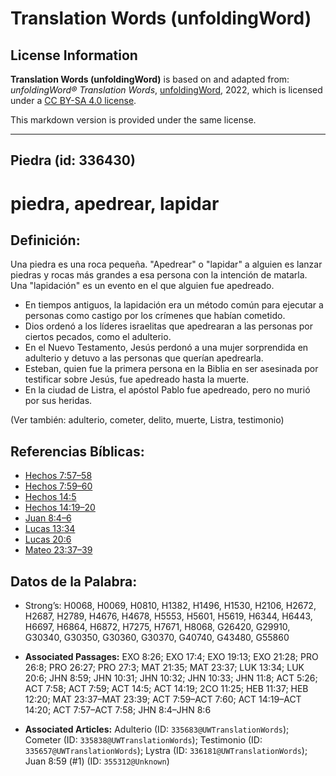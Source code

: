 # Translation Words (unfoldingWord)

## License Information

**Translation Words (unfoldingWord)** is based on and adapted from: _unfoldingWord® Translation Words_, [unfoldingWord](https://unfoldingword.org/utw), 2022, which is licensed under a [CC BY-SA 4.0 license](https://creativecommons.org/licenses/by-sa/4.0/legalcode.en).

This markdown version is provided under the same license.



--------------------------------

## Piedra (id: 336430)

piedra, apedrear, lapidar
=========================

Definición:
-----------

Una piedra es una roca pequeña. "Apedrear" o "lapidar" a alguien es lanzar piedras y rocas más grandes a esa persona con la intención de matarla. Una "lapidación" es un evento en el que alguien fue apedreado.

* En tiempos antiguos, la lapidación era un método común para ejecutar a personas como castigo por los crímenes que habían cometido.
* Dios ordenó a los líderes israelitas que apedrearan a las personas por ciertos pecados, como el adulterio.
* En el Nuevo Testamento, Jesús perdonó a una mujer sorprendida en adulterio y detuvo a las personas que querían apedrearla.
* Esteban, quien fue la primera persona en la Biblia en ser asesinada por testificar sobre Jesús, fue apedreado hasta la muerte.
* En la ciudad de Listra, el apóstol Pablo fue apedreado, pero no murió por sus heridas.

(Ver también: adulterio, cometer, delito, muerte, Listra, testimonio)

Referencias Bíblicas:
---------------------

* [Hechos 7:57–58](https://ref.ly/Acts7:57-Acts7:58)
* [Hechos 7:59–60](https://ref.ly/Acts7:59-Acts7:60)
* [Hechos 14:5](https://ref.ly/Acts14:5)
* [Hechos 14:19–20](https://ref.ly/Acts14:19-Acts14:20)
* [Juan 8:4–6](https://ref.ly/John8:4-John8:6)
* [Lucas 13:34](https://ref.ly/Luke13:34)
* [Lucas 20:6](https://ref.ly/Luke20:6)
* [Mateo 23:37–39](https://ref.ly/Matt23:37-Matt23:39)

Datos de la Palabra:
--------------------

* Strong’s: H0068, H0069, H0810, H1382, H1496, H1530, H2106, H2672, H2687, H2789, H4676, H4678, H5553, H5601, H5619, H6344, H6443, H6697, H6864, H6872, H7275, H7671, H8068, G26420, G29910, G30340, G30350, G30360, G30370, G40740, G43480, G55860

* **Associated Passages:** EXO 8:26; EXO 17:4; EXO 19:13; EXO 21:28; PRO 26:8; PRO 26:27; PRO 27:3; MAT 21:35; MAT 23:37; LUK 13:34; LUK 20:6; JHN 8:59; JHN 10:31; JHN 10:32; JHN 10:33; JHN 11:8; ACT 5:26; ACT 7:58; ACT 7:59; ACT 14:5; ACT 14:19; 2CO 11:25; HEB 11:37; HEB 12:20; MAT 23:37–MAT 23:39; ACT 7:59–ACT 7:60; ACT 14:19–ACT 14:20; ACT 7:57–ACT 7:58; JHN 8:4–JHN 8:6
* **Associated Articles:** Adulterio (ID: `335683@UWTranslationWords`); Cometer (ID: `335838@UWTranslationWords`); Testimonio (ID: `335657@UWTranslationWords`); Lystra (ID: `336181@UWTranslationWords`); Juan 8:59 (#1) (ID: `355312@Unknown`)

